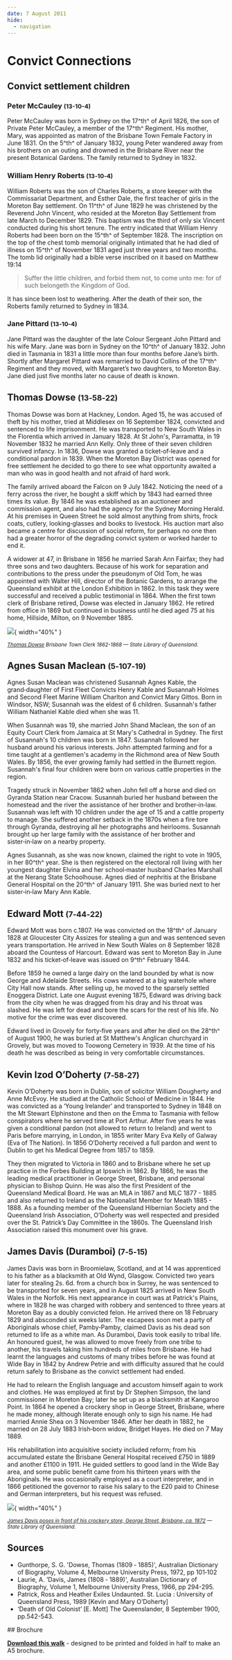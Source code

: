 ```yaml
---
date: 7 August 2011
hide:
  - navigation
---
```


# Convict Connections


## Convict settlement children


### Peter McCauley <small>(13-10-4)</small>

Peter McCauley was born in Sydney on the 17^th^ of April 1826, the son of Private Peter McCauley, a member of the 17^th^ Regiment. His mother, Mary, was appointed as matron of the Brisbane Town Female Factory in June 1831. On the 5^th^ of January 1832, young Peter wandered away from his brothers on an outing and drowned in the Brisbane River near the present Botanical Gardens. The family returned to Sydney in 1832.

### William Henry Roberts <small>(13‑10‑4)</small>

William Roberts was the son of Charles Roberts, a store keeper with the Commissariat Department, and Esther Dale, the first teacher of girls in the Moreton Bay settlement. On 11^th^ of June 1829 he was christened by the Reverend John Vincent, who resided at the Moreton Bay Settlement from late March to December 1829. This baptism was the third of only six Vincent conducted during his short tenure. The entry indicated that William Henry Roberts had been born on the 15^th^ of September 1828. The inscription on the top of the chest tomb memorial originally intimated that he had died of illness on 15^th^ of November 1831 aged just three years and two months. The tomb lid originally had a bible verse inscribed on it based on Matthew 19:14

>Suffer the little children, and forbid them not, to come unto me: for of such belongeth the Kingdom of God. 

It has since been lost to weathering. After the death of their son, the Roberts family returned to Sydney in 1834. 

### Jane Pittard <small>(13‑10‑4)</small>

Jane Pittard was the daughter of the late Colour Sergeant John Pittard and his wife Mary. Jane was born in Sydney on the 10^th^ of January 1832. John died in Tasmania in 1831 a little more than four months before Jane’s birth. Shortly after Margaret Pittard was remarried to David Collins of the 17^th^ Regiment and they moved, with Margaret’s two daughters, to Moreton Bay. Jane died just five months later no cause of death is known.

## Thomas Dowse <small>(13‑58‑22)</small>

Thomas Dowse was born at Hackney, London. Aged 15, he was accused of theft by his mother, tried at Middlesex on 16 September 1824, convicted and sentenced to life imprisonment. He was transported to New South Wales in the Florentia which arrived in January 1828. At St John's, Parramatta, in 19 November 1832 he married Ann Kelly. Only three of their seven children survived infancy. In 1836, Dowse was granted a ticket‑of‑leave and a conditional pardon in 1839. When the Moreton Bay District was opened for free settlement he decided to go there to see what opportunity awaited a man who was in good health and not afraid of hard work. 

The family arrived aboard the Falcon on 9 July 1842. Noticing the need of a ferry across the river, he bought a skiff which by 1843 had earned three times its value. By 1846 he was established as an auctioneer and commission agent, and also had the agency for the Sydney Morning Herald. At his premises in Queen Street he sold almost anything from shirts, frock coats, cutlery, looking‑glasses and books to livestock. His auction mart also became a centre for discussion of social reform, for perhaps no one then had a greater horror of the degrading convict system or worked harder to end it. 

A widower at 47, in Brisbane in 1856 he married Sarah Ann Fairfax; they had three sons and two daughters. Because of his work for separation and contributions to the press under the pseudonym of Old Tom, he was appointed with Walter Hill, director of the Botanic Gardens, to arrange the Queensland exhibit at the London Exhibition in 1862. In this task they were successful and received a public testimonial in 1864. When the first town clerk of Brisbane retired, Dowse was elected in January 1862. He retired from office in 1869 but continued in business until he died aged 75 at his home, Hillside, Milton, on 9 November 1885.

![](../assets/thomas-dowse.jpg){ width="40%" }

*<small>[Thomas Dowse](http://onesearch.slq.qld.gov.au/permalink/f/1upgmng/slq_alma21218687340002061) Brisbane Town Clerk 1862-1868 — State Library of Queensland.</small>*

## Agnes Susan Maclean <small>(5‑107‑19)</small>

Agnes Susan Maclean was christened Susannah Agnes Kable, the grand‑daughter of First Fleet Convicts Henry Kable and Susannah Holmes and Second Fleet Marine William Charlton and Convict Mary Gittos. Born in Windsor, NSW; Susannah was the eldest of 6 children. Susannah's father William Nathaniel Kable died when she was 11. 

When Susannah was 19, she married John Shand Maclean, the son of an Equity Court Clerk from Jamaica at St Mary's Cathedral in Sydney. The first of Susannah's 10 children was born in 1847. Susannah followed her husband around his various interests. John attempted farming and for a time taught at a gentlemen's academy in the Richmond area of New South Wales. By 1856, the ever growing family had settled in the Burnett region. Susannah's final four children were born on various cattle properties in the region. 

Tragedy struck in November 1862 when John fell off a horse and died on Gyranda Station near Cracow. Susannah buried her husband between the homestead and the river the assistance of her brother and brother‑in‑law. Susannah was left with 10 children under the age of 15 and a cattle property to manage. She suffered another setback in the 1870s when a fire tore through Gyranda, destroying all her photographs and heirlooms. Susannah brought up her large family with the assistance of her brother and sister‑in‑law on a nearby property. 

Agnes Susannah, as she was now known, claimed the right to vote in 1905, in her 80^th^ year. She is then registered on the electoral roll living with her youngest daughter Elvina and her school‑master husband Charles Marshall at the Nerang State Schoolhouse. Agnes died of nephritis at the Brisbane General Hospital on the 20^th^ of January 1911. She was buried next to her sister‑in‑law Mary Ann Kable.

## Edward Mott <small>(7‑44‑22)</small>

Edward Mott was born c.1807. He was convicted on the 18^th^ of January 1828 at Gloucester City Assizes for stealing a gun and was sentenced seven years transportation. He arrived in New South Wales on 8 September 1828 aboard the Countess of Harcourt. Edward was sent to Moreton Bay in June 1832 and his ticket‑of‑leave was issued on 9^th^ February 1844. 

Before 1859 he owned a large dairy on the land bounded by what is now George and Adelaide Streets. His cows watered at a big waterhole where City Hall now stands. After selling up, he moved to the sparsely settled Enoggera District. Late one August evening 1875, Edward was driving back from the city when he was dragged from his dray and his throat was slashed. He was left for dead and bore the scars for the rest of his life. No motive for the crime was ever discovered. 

Edward lived in Grovely for forty‑five years and after he died on the 28^th^ of August 1900, he was buried at St Matthew's Anglican churchyard in Grovely, but was moved to Toowong Cemetery in 1939. At the time of his death he was described as being in very comfortable circumstances.

## Kevin Izod O’Doherty <small>(7‑58‑27)</small>

Kevin O’Doherty was born in Dublin, son of solicitor William Dougherty and Anne McEvoy. He studied at the Catholic School of Medicine in 1844. He was convicted as a ‘Young Irelander’ and transported to Sydney in 1848 on the Mt Stewart Elphinstone and then on the Emma to Tasmania with fellow conspirators where he served time at Port Arthur. After five years he was given a conditional pardon (not allowed to return to Ireland) and went to Paris before marrying, in London, in 1855 writer Mary Eva Kelly of Galway (Eva of The Nation). In 1856 O’Doherty received a full pardon and went to Dublin to get his Medical Degree from 1857 to 1859.

They then migrated to Victoria in 1860 and to Brisbane where he set up practice in the Forbes Building at Ipswich in 1862. By 1866, he was the leading medical practitioner in George Street, Brisbane, and personal physician to Bishop Quinn. He was also the first President of the Queensland Medical Board. He was an MLA in 1867 and MLC 1877 - 1885 and also returned to Ireland as the Nationalist Member for Meath 1885 - 1888. As a founding member of the Queensland Hibernian Society and the Queensland Irish Association, O’Doherty was well respected and presided over the St. Patrick’s Day Committee in the 1860s. The Queensland Irish Association raised this monument over his grave.

## James Davis (Duramboi) <small>(7‑5‑15)</small>

James Davis was born in Broomielaw, Scotland, and at 14 was apprenticed to his father as a blacksmith at Old Wynd, Glasgow. Convicted two years later for stealing 2s. 6d. from a church box in Surrey, he was sentenced to be transported for seven years, and in August 1825 arrived in New South Wales in the Norfolk. His next appearance in court was at Patrick's Plains, where in 1828 he was charged with robbery and sentenced to three years at Moreton Bay as a doubly convicted felon. He arrived there on 18 February 1829 and absconded six weeks later. The escapees soon met a party of Aboriginals whose chief, Pamby‑Pamby, claimed Davis as his dead son returned to life as a white man. As Duramboi, Davis took easily to tribal life. An honoured guest, he was allowed to move freely from one tribe to another, his travels taking him hundreds of miles from Brisbane. He had learnt the languages and customs of many tribes before he was found at Wide Bay in 1842 by Andrew Petrie and with difficulty assured that he could return safely to Brisbane as the convict settlement had ended.

He had to relearn the English language and accustom himself again to work and clothes. He was employed at first by Dr Stephen Simpson, the land commissioner in Moreton Bay; later he set up as a blacksmith at Kangaroo Point. In 1864 he opened a crockery shop in George Street, Brisbane, where he made money, although literate enough only to sign his name. He had married Annie Shea on 3 November 1846. After her death in 1882, he married on 28 July 1883 Irish‑born widow, Bridget Hayes. He died on 7 May 1889.

His rehabilitation into acquisitive society included reform; from his accumulated estate the Brisbane General Hospital received £750 in 1889 and another £1100 in 1911. He guided settlers to good land in the Wide Bay area, and some public benefit came from his thirteen years with the Aboriginals. He was occasionally employed as a court interpreter, and in 1866 petitioned the governor to raise his salary to the £20 paid to Chinese and German interpreters, but his request was refused.

![](../assets/james-davis-duramboi.jpg){ width="40%" }  

*<small>[James Davis poses in front of his crockery store, George Street, Brisbane, ca. 1872](http://onesearch.slq.qld.gov.au/permalink/f/1upgmng/slq_alma21218687340002061) — State Library of Queensland.</small>*



## Sources

- Gunthorpe, S. G. 'Dowse, Thomas (1809 ‑ 1885)', Australian Dictionary of Biography, Volume 4, Melbourne University Press, 1972, pp 101‑102
- Laurie, A. ’Davis, James (1808 ‑ 1889)', Australian Dictionary of Biography, Volume 1, Melbourne University Press, 1966, pp 294-295.
- Patrick, Ross and Heather Exiles Undaunted. St. Lucia : University of Queensland Press, 1989 [Kevin and Mary O’Doherty]
- ‘Death of Old Colonist’ [E. Mott] The Queenslander, 8 September 1900, pp.542-543.


<div class="noprint" markdown="1">
## Brochure

**[Download this walk](../assets/guides/convicts.pdf)** - designed to be printed and folded in half to make an A5 brochure.

</div>
